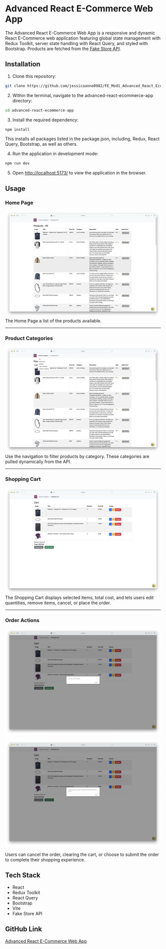 # Advanced React E-Commerce Web App

The Advanced React E-Commerce Web App is a responsive and dynamic React E-Commerce web application featuring global state management with Redux Toolkit, server state handling with React Query, and styled with Bootstrap. Products are fetched from the [Fake Store API](https://fakestoreapi.com/).


## Installation

1. Clone this repository: 
```bash
git clone https://github.com/jessicaanne0982/FE_Mod1_Advanced_React_Ecommerce_App
```
2. Within the terminal, navigate to the advanced-react-ecommerce-app directory: 
```bash
cd advanced-react-ecommerce-app
```
3. Install the required dependency:
```bash
npm install
```
This installs all packages listed in the package.json, including, Redux, React Query, Bootstrap, as well as others.

4. Run the application in development mode: 
```bash
npm run dev
```

5. Open [http://localhost:5173/](http://localhost:5173/) to view the application in the browser.

## Usage
### Home Page

![Screenshot of the Home Page](src/assets/hp-all-products.png)
The Home Page a list of the products available.

---
### Product Categories
![Screenshot of Product Listing and Category Options](src/assets/hp-product-categories.png)
Use the navigation to filter products by category.  These categories are pulled dynamically from the API.

---
### Shopping Cart
![Screenshot of the Shopping Cart with Edited Quantities](src/assets/shopping-cart-with-edits.png)
The Shopping Cart displays selected items, total cost, and lets users edit quantities, remove items, cancel, or place the order.


---
### Order Actions
![Screenshot of Order Cancelled](src/assets/clear-cart.png) 

![Screenshot of Order Cancelled](src/assets/order-conf.png) 

Users can cancel the order, clearing the cart, or choose to submit the order to complete their shopping experience.

## Tech Stack
- React
- Redux Toolkit
- React Query
- Bootstrap
- Vite
- Fake Store API

## GitHub Link

[Advanced React E-Commerce Web App](https://github.com/jessicaanne0982/FE_Mod1_Advanced_React_Ecommerce_App)

